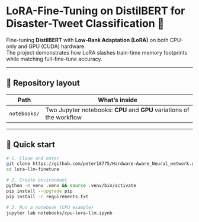 # LoRA-Fine-Tuning on DistilBERT for Disaster-Tweet Classification 🚀

Fine-tuning **DistilBERT** with **Low-Rank Adaptation (LoRA)** on both CPU-only and GPU (CUDA) hardware.  
The project demonstrates how LoRA slashes train-time memory footprints while matching full-fine-tune accuracy.

---

## 📁 Repository layout

| Path | What’s inside |
|------|---------------|
| `notebooks/` | Two Jupyter notebooks: **CPU** and **GPU** variations of the workflow |


---

## 🔧 Quick start

```bash
# 1. Clone and enter
git clone https://github.com/peter18775/Hardware-Aware_Neural_network.git
cd lora-llm-finetune

# 2. Create environment
python -m venv .venv && source .venv/bin/activate
pip install --upgrade pip
pip install -r requirements.txt

# 3. Run a notebook (CPU example)
jupyter lab notebooks/cpu-lora-llm.ipynb

